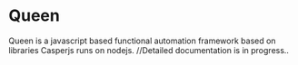 # Queen
Queen is a javascript based functional automation framework based on libraries Casperjs runs on nodejs.
//Detailed documentation is in progress..